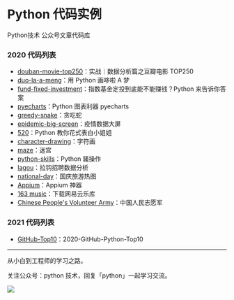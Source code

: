 # Python 代码实例

Python技术 公众号文章代码库

### 2020 代码列表

+ [douban-movie-top250](https://github.com/JustDoPython/python-examples/tree/master/doudou/2020-02-20-douban-movie-top250)：实战｜数据分析篇之豆瓣电影 TOP250
+ [duo-la-a-meng](https://github.com/JustDoPython/python-examples/tree/master/doudou/2020-03-27-duo-la-a-meng)：用 Python 画哆啦 A 梦
+ [fund-fixed-investment](https://github.com/JustDoPython/python-examples/tree/master/doudou/2020-03-27-found)：指数基金定投到底能不能赚钱？Python 来告诉你答案
+ [pyecharts](https://github.com/JustDoPython/python-examples/tree/master/doudou/2020-03-27-pyechars)：Python 图表利器 pyecharts
+ [greedy-snake](https://github.com/JustDoPython/python-examples/tree/master/doudou/2020-04-04-greedy-snake)：贪吃蛇
+ [epidemic-big-screen](https://github.com/JustDoPython/python-examples/tree/master/doudou/2020-04-20-epidemic-big-screen)：疫情数据大屏
+ [520](https://github.com/JustDoPython/python-examples/tree/master/doudou/2020-05-17-520)：Python 教你花式表白小姐姐
+ [character-drawing](https://github.com/JustDoPython/python-examples/tree/master/doudou/2020-05-17-character-drawing)：字符画
+ [maze](https://github.com/JustDoPython/python-examples/tree/master/doudou/2020-06-12-maze)：迷宫
+ [python-skills](https://github.com/JustDoPython/python-examples/tree/master/doudou/2020-06-19-skills)：Python 骚操作
+ [lagou](https://github.com/JustDoPython/python-examples/tree/master/doudou/2020-07-13-lagou)：拉钩招聘数据分析
+ [national-day](https://github.com/JustDoPython/python-examples/tree/master/doudou/2020-10-13-national-day)：国庆旅游热图
+ [Appium](https://github.com/JustDoPython/python-examples/tree/master/doudou/2020-10-20-appium)：Appium 神器
+ [163 music](https://github.com/JustDoPython/python-examples/tree/master/doudou/2020-11-02-163-music)：下载网易云乐库
+ [Chinese People's Volunteer Army](https://github.com/JustDoPython/python-examples/tree/master/doudou/2020-11-10-resisting-us-aid-korea)：中国人民志愿军

### 2021 代码列表
+ [GitHub-Top10](https://github.com/JustDoPython/python-examples/tree/master/doudou/2021-01-02-GitHub-Python-Top10)：2020-GitHub-Python-Top10

---

从小白到工程师的学习之路。

关注公众号：python 技术，回复「python」一起学习交流。

![](http://favorites.ren/assets/images/python.jpg)